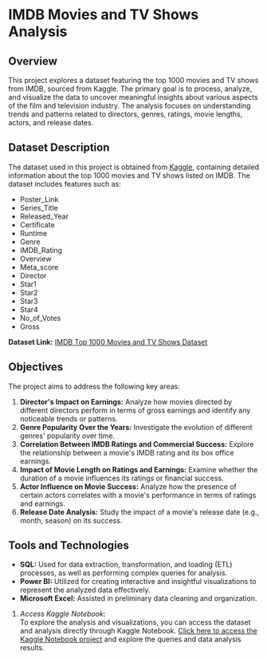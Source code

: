# IMDB Movies and TV Shows Analysis

## Overview

This project explores a dataset featuring the top 1000 movies and TV shows from IMDB, sourced from Kaggle. The primary goal is to process, analyze, and visualize the data to uncover meaningful insights about various aspects of the film and television industry. The analysis focuses on understanding trends and patterns related to directors, genres, ratings, movie lengths, actors, and release dates.



## Dataset Description

The dataset used in this project is obtained from [Kaggle](https://www.kaggle.com/), containing detailed information about the top 1000 movies and TV shows listed on IMDB. The dataset includes features such as:

- Poster_Link       
- Series_Title      
- Released_Year     
- Certificate       
- Runtime          
- Genre             
- IMDB_Rating  
- Overview         
- Meta_score     
- Director         
- Star1           
- Star2          
- Star3             
- Star4             
- No_of_Votes      
- Gross            


**Dataset Link:** [IMDB Top 1000 Movies and TV Shows Dataset](https://www.kaggle.com/datasets/harshitshankhdhar/imdb-dataset-of-top-1000-movies-and-tv-shows) 

## Objectives

The project aims to address the following key areas:

1. **Director's Impact on Earnings:** Analyze how movies directed by different directors perform in terms of gross earnings and identify any noticeable trends or patterns.
2. **Genre Popularity Over the Years:** Investigate the evolution of different genres' popularity over time.
3. **Correlation Between IMDB Ratings and Commercial Success:** Explore the relationship between a movie's IMDB rating and its box office earnings.
4. **Impact of Movie Length on Ratings and Earnings:** Examine whether the duration of a movie influences its ratings or financial success.
5. **Actor Influence on Movie Success:** Analyze how the presence of certain actors correlates with a movie's performance in terms of ratings and earnings.
6. **Release Date Analysis:** Study the impact of a movie's release date (e.g., month, season) on its success.

## Tools and Technologies

- **SQL:** Used for data extraction, transformation, and loading (ETL) processes, as well as performing complex queries for analysis.
- **Power BI:** Utilized for creating interactive and insightful visualizations to represent the analyzed data effectively.
- **Microsoft Excel:** Assisted in preliminary data cleaning and organization.

1. *Access Kaggle Notebook*:  
To explore the analysis and visualizations, you can access the dataset and analysis directly through Kaggle Notebook.
   [Click here to access the Kaggle Notebook project](https://www.kaggle.com/code/sravyablessineelapu/hackathon) and explore the queries and data analysis results.

   
